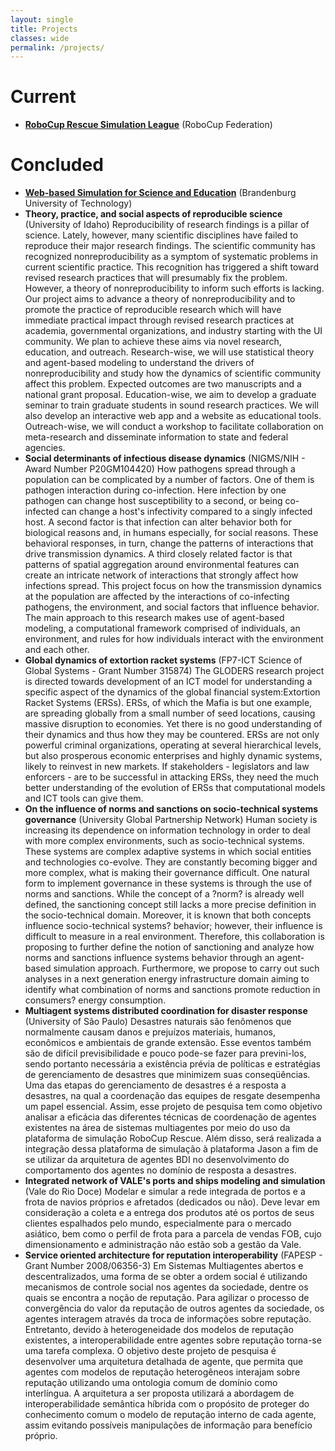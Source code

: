 ```yaml
---
layout: single
title: Projects
classes: wide
permalink: /projects/
---
```


# Current

* **[RoboCup Rescue Simulation League](https://rescuesim.robocup.org)** (RoboCup Federation)

# Concluded

* **[Web-based Simulation for Science and Education](https://sim4edu.com/)** (Brandenburg University of Technology)
* **Theory, practice, and social aspects of reproducible science** (University of Idaho)
Reproducibility of research findings is a pillar of science. Lately, however, many scientific disciplines have failed to reproduce their major research findings. The scientific community has recognized nonreproducibility as a symptom of systematic problems in current scientific practice. This recognition has triggered a shift toward revised research practices that will presumably fix the problem. However, a theory of nonreproducibility to inform such efforts is lacking. Our project aims to advance a theory of nonreproducibility and to promote the practice of reproducible research which will have immediate practical impact through revised research practices at academia, governmental organizations, and industry starting with the UI community. We plan to achieve these aims via novel research, education, and outreach. Research-wise, we will use statistical theory and agent-based modeling to understand the drivers of nonreproducibility and study how the dynamics of scientific community affect this problem. Expected outcomes are two manuscripts and a national grant proposal. Education-wise, we aim to develop a graduate seminar to train graduate students in sound research practices. We will also develop an interactive web app and a website as educational tools. Outreach-wise, we will conduct a workshop to facilitate collaboration on meta-research and disseminate information to state and federal agencies.
* **Social determinants of infectious disease dynamics** (NIGMS/NIH - Award Number P20GM104420)
How pathogens spread through a population can be complicated by a number of factors. One of them is pathogen interaction during co-infection. Here infection by one pathogen can change host susceptibility to a second, or being co-infected can change a host's infectivity compared to a singly infected host. A second factor is that infection can alter behavior both for biological reasons and, in humans especially, for social reasons. These behavioral responses, in turn, change the patterns of interactions that drive transmission dynamics. A third closely related factor is that patterns of spatial aggregation around environmental features can create an intricate network of interactions that strongly affect how infections spread. This project focus on how the transmission dynamics at the population are affected by the interactions of co-infecting pathogens, the environment, and social factors that influence behavior. The main approach to this research makes use of agent-based modeling, a computational framework comprised of individuals, an environment, and rules for how individuals interact with the environment and each other.
* **Global dynamics of extortion racket systems** (FP7-ICT Science of Global Systems - Grant Number 315874)
The GLODERS research project is directed towards development of an ICT model for understanding a specific aspect of the dynamics of the global financial system:Extortion Racket Systems (ERSs). ERSs, of which the Mafia is but one example, are spreading globally from a small number of seed locations, causing massive disruption to economies. Yet there is no good understanding of their dynamics and thus how they may be countered. ERSs are not only powerful criminal organizations, operating at several hierarchical levels, but also prosperous economic enterprises and highly dynamic systems, likely to reinvest in new markets. If stakeholders - legislators and law enforcers - are to be successful in attacking ERSs, they need the much better understanding of the evolution of ERSs that computational models and ICT tools can give them.
* **On the influence of norms and sanctions on socio-technical systems governance** (University Global Partnership Network)
Human society is increasing its dependence on information technology in order to deal with more complex environments, such as socio-technical systems. These systems are complex adaptive systems in which social entities and technologies co-evolve. They are constantly becoming bigger and more complex, what is making their governance difficult. One natural form to implement governance in these systems is through the use of norms and sanctions. While the concept of a ?norm? is already well defined, the sanctioning concept still lacks a more precise definition in the socio-technical domain. Moreover, it is known that both concepts influence socio-technical systems? behavior; however, their influence is difficult to measure in a real environment. Therefore, this collaboration is proposing to further define the notion of sanctioning and analyze how norms and sanctions influence systems behavior through an agent-based simulation approach. Furthermore, we propose to carry out such analyses in a next generation energy infrastructure domain aiming to identify what combination of norms and sanctions promote reduction in consumers? energy consumption.
* **Multiagent systems distributed coordination for disaster response** (University of São Paulo)
Desastres naturais são fenômenos que normalmente causam danos e prejuízos materiais, humanos, econômicos e ambientais de grande extensão. Esse eventos também são de difícil previsibilidade e pouco pode-se fazer para previni-los, sendo portanto necessária a existência prévia de políticas e estratégias de gerenciamento de desastres que minimizem suas conseqüências. Uma das etapas do gerenciamento de desastres é a resposta a desastres, na qual a coordenação das equipes de resgate desempenha um papel essencial. Assim, esse projeto de pesquisa tem como objetivo analisar a eficácia das diferentes técnicas de coordenação de agentes existentes na área de sistemas multiagentes por meio do uso da plataforma de simulação RoboCup Rescue. Além disso, será realizada a integração dessa plataforma de simulação à plataforma Jason a fim de se utilizar da arquitetura de agentes BDI no desenvolvimento do comportamento dos agentes no domínio de resposta a desastres.
* **Integrated network of VALE's ports and ships modeling and simulation** (Vale do Rio Doce)
Modelar e simular a rede integrada de portos e a frota de navios próprios e afretados (dedicados ou não). Deve levar em consideração a coleta e a entrega dos produtos até os portos de seus clientes espalhados pelo mundo, especialmente para o mercado asiático, bem como o perfil de frota para a parcela de vendas FOB, cujo dimensionamento e administração não estão sob a gestão da Vale.
* **Service oriented architecture for reputation interoperability** (FAPESP - Grant Number 2008/06356-3)
Em Sistemas Multiagentes abertos e descentralizados, uma forma de se obter a ordem social é utilizando mecanismos de controle social nos agentes da sociedade, dentre os quais se encontra a noção de reputação. Para agilizar o processo de convergência do valor da reputação de outros agentes da sociedade, os agentes interagem através da troca de informações sobre reputação. Entretanto, devido à heterogeneidade dos modelos de reputação existentes, a interoperabilidade entre agentes sobre reputação torna-se uma tarefa complexa. O objetivo deste projeto de pesquisa é desenvolver uma arquitetura detalhada de agente, que permita que agentes com modelos de reputação heterogêneos interajam sobre reputação utilizando uma ontologia comum de domínio como interlíngua. A arquitetura a ser proposta utilizará a abordagem de interoperabilidade semântica híbrida com o propósito de proteger do conhecimento comum o modelo de reputação interno de cada agente, assim evitando possíveis manipulações de informação para benefício próprio.
